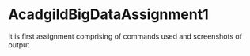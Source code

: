 # AcadgildBigDataAssignment1
It is first assignment comprising of commands used and screenshots of output
